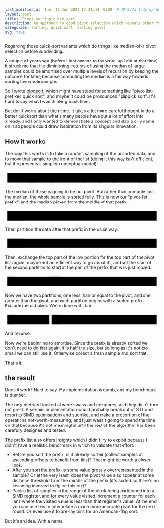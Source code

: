 ```yaml
---
last_modified_at: Tue, 11 Jun 2024 17:41:44 -0700  # 79f5c7a tidy-up-headers-add-descriptions
layout: post
title:  Pivot-sorting quick sort
description: An approach to good pivot selection which reveals other fast-path cases as it goes.
categories: sorting, quick sort, sorting pivot
svg: true
---
```

Regarding those quick-sort variants which do things like median-of-k pivot
selection before subdividing...

A couple of years ago (before I lost access to the write-up I did at that time)
it struck me that the diminishing-returns of using the median of larger samples
could be amortised over multiple levels of recursion by keeping the outcome for
later; because computing the median is a fair way towards sorting the whole
sample.

So I wrote [plpqsort][], which might have stood for something like
"pivot-list-prefixed quick sort", and maybe it could be pronounced "plippick
sort".  It's hard to say what I was thinking back then.

But don't worry about the name.  It takes a lot more careful thought to do a
better quicksort than what's many people have put a lot of effort into already,
and I only wanted to demonstrate a concept and slap a silly name on it so
people could draw inspiration from its singular innovation.

## How it works

The way this works is to take a random sampling of the unsorted data, and to
move that sample to the front of the list (doing it this way isn't efficient,
but it represents a simpler conceptual model).

<svg width="100%" height="60" viewbox="0 0 660 60">
  <defs>
    {% for v in (0..15) %} <path id="value{{v}}" width="10" height="40"  d="M5 {{v | times:-2 | plus: 44}} V50" stroke-width="6" /> {% endfor %}
    <rect id="element" width="10" height="40" y="10" class="block1" />
    <rect id="pivot" width="10" height="40" y="10" class="block0" />
  </defs>
  <rect id="array" width="640" height="40" y="10" x="10" />
  {% assign array="11 1 7 6 7 9 1 1 5 7 0 2 8 2 8 4 4 7 15 0 13 8 11 6 14 12 0 4 4 8 8 3 12 9 0 5 8 5 4 3 2 14 8 15 7 14 15 13 5 14 3 11 11 3 1 0 2 15 0 11 1 14 4 8" | split: " " %}
  <use x="100" href="#element" />
  <use x="120" href="#element" />
  <use x="200" href="#element" />
  <use x="330" href="#element" />
  <use x="400" href="#element" />
  <use x="460" href="#element" />
  <use x="570" href="#element" />
  {% for e in array %}<use x="{{ forloop.index0 | times:10 | plus: 10 }}" href="#value{{e}}" />{% endfor %}
  </g>
</svg>

The median of these is going to be our pivot.  But rather than compute just the
median, the whole sample is sorted fully.  This is now our "pivot-list prefix",
and the median picked from the middle of that prefix.

<svg width="100%" height="60" viewbox="0 0 660 60">
  <use href="#array" />
  {% assign array="0 2 2 3 7 12 14 1 5 11 0 1 8 2 8 4 4 7 15 7 13 8 11 6 14 12 0 4 4 8 8 3 6 9 0 5 8 5 4 7 2 14 8 15 7 9 15 13 5 14 3 11 11 3 1 0 1 15 0 11 1 14 4 8" | split: " " %}
  <use x="10" href="#element" /> <use x="10" href="#value0" />
  <use x="20" href="#element" /> <use x="20" href="#value2" />
  <use x="30" href="#element" /> <use x="30" href="#value2" />
  <use x="40" href="#pivot"   /> <use x="40" href="#value3" />
  <use x="50" href="#element" /> <use x="50" href="#value7" />
  <use x="60" href="#element" /> <use x="60" href="#value12" />
  <use x="70" href="#element" /> <use x="70" href="#value14" />
  {% for e in array %}<use x="{{ forloop.index0 | times:10 | plus: 10 }}" href="#value{{e}}" />{% endfor %}
  <use href="#unsorted" />
</svg>

Then partition the data after that prefix in the usual way.

<svg width="100%" height="60" viewbox="0 0 660 60">
  <use href="#array" />
  <use x="10" href="#element" /> <use x="10" href="#value0" />
  <use x="20" href="#element" /> <use x="20" href="#value2" />
  <use x="30" href="#element" /> <use x="30" href="#value2" />
  <use x="40" href="#pivot"   /> <use x="40" href="#value3" />
  <use x="50" href="#element" /> <use x="50" href="#value7" />
  <use x="60" href="#element" /> <use x="60" href="#value12" />
  <use x="70" href="#element" /> <use x="70" href="#value14" />

  <g id="unsorted_lo">
  <use x="80" href="#value1" />
  <use x="90" href="#value0" />
  <use x="100" href="#value1" />
  <use x="110" href="#value2" />
  <use x="120" href="#value0" />
  <use x="130" href="#value3" />
  <use x="140" href="#value0" />
  <use x="150" href="#value2" />
  <use x="160" href="#value3" />
  <use x="170" href="#value3" />
  <use x="180" href="#value1" />
  </g>
  <use x="190" href="#value0" />
  <use x="200" href="#value1" />
  <use x="210" href="#value0" />
  <use x="220" href="#value1" />
  <path d="M230 2 V58" />
  <g id="unsorted_hi">
  <use x="230" href="#value5" />
  <use x="240" href="#value11" />
  <use x="250" href="#value8" />
  <use x="260" href="#value8" />
  <use x="270" href="#value4" />
  <use x="280" href="#value4" />
  <use x="290" href="#value7" />
  <use x="300" href="#value15" />
  <use x="310" href="#value7" />
  <use x="320" href="#value13" />
  <use x="330" href="#value8" />
  <use x="340" href="#value11" />
  <use x="350" href="#value6" />
  <use x="360" href="#value14" />
  <use x="370" href="#value12" />
  <use x="380" href="#value4" />
  <use x="390" href="#value4" />
  <use x="400" href="#value8" />
  <use x="410" href="#value8" />
  <use x="420" href="#value6" />
  <use x="430" href="#value9" />
  <use x="440" href="#value5" />
  <use x="450" href="#value8" />
  <use x="460" href="#value5" />
  <use x="470" href="#value4" />
  <use x="480" href="#value7" />
  <use x="490" href="#value14" />
  <use x="500" href="#value8" />
  <use x="510" href="#value15" />
  <use x="520" href="#value7" />
  <use x="530" href="#value9" />
  <use x="540" href="#value15" />
  <use x="550" href="#value13" />
  <use x="560" href="#value5" />
  <use x="570" href="#value14" />
  <use x="580" href="#value11" />
  <use x="590" href="#value11" />
  <use x="600" href="#value15" />
  <use x="610" href="#value11" />
  <use x="620" href="#value14" />
  <use x="630" href="#value4" />
  <use x="640" href="#value8" />
  </g>
</svg>

Then, exchange the top part of the low portion for the top part of the pivot
list (again, maybe not an efficient way to go about it), and set the start of
the second partition to start at the part of the prefix that was just moved.

<svg width="100%" height="60" viewbox="0 0 660 60">
  <use href="#array" />
  <use x="10" href="#element" /> <use x="10" href="#value0" />
  <use x="20" href="#element" /> <use x="20" href="#value2" />
  <use x="30" href="#element" /> <use x="30" href="#value2" />
  <use x="40" href="#value0" />
  <use x="50" href="#value1" />
  <use x="60" href="#value0" />
  <use x="70" href="#value1" />

  <use href="#unsorted_lo" />
  <path d="M190 2 V58" />
  <use x="190" href="#pivot"   /> <use x="190" href="#value3" />
  <use x="200" href="#element" /> <use x="200" href="#value7" />
  <use x="210" href="#element" /> <use x="210" href="#value12" />
  <use x="220" href="#element" /> <use x="220" href="#value14" />
  <use href="#unsorted_hi" />
</svg>

Now we have two partitions, one less than or equal to the pivot, and one
greater than the pivot; and each partition begins with a sorted prefix.
Exclude the old pivot.  We're done with that.

<svg width="100%" height="60" viewbox="0 0 660 60">
  <rect x="10" y="10" width="180" height="40" />
  <use x="10" href="#element" /> <use x="10" href="#value0" />
  <use x="20" href="#pivot" /> <use x="20" href="#value2" />
  <use x="30" href="#element" /> <use x="30" href="#value2" />
  <use x="40" href="#value0" />
  <use x="50" href="#value1" />
  <use x="60" href="#value0" />
  <use x="70" href="#value1" />
  <use href="#unsorted_lo" />

  <rect x="200" y="10" width="450" height="40" />
  <use x="200" href="#element" /> <use x="200" href="#value7" />
  <use x="210" href="#pivot" /> <use x="210" href="#value12" />
  <use x="220" href="#element" /> <use x="220" href="#value14" />
  <use href="#unsorted_hi" />
</svg>

And recurse.

Now we're beginning to amortise.  Since the prefix is already sorted we don't
need to do that again.  It is half the size, but so long as it's not _too_
small we can still use it.  Otherwise collect a fresh sample and sort that.

That's it.

## the result

Does it work?  Hard to say.  My implementation is dumb, and my benchmark is
dumber.

The only metrics I looked at were swaps and compares, and they didn't turn out
great.  A serious implementation would probably break out of STL and resort to
SIMD optimisations and suchlike, and make a proportion of the operations
not-worth-measuring; and I just wasn't going to spend the time on that because
it's not meaningful until the rest of the algorithm has been carefully designed
and tested.

The prefix list also offers insights which I didn't try to exploit because I
didn't have a realistic benchmark in which to validate that effort.

* Before you sort the prefix, is it already sorted (collect samples at
  ascending offsets to benefit from this)?  That might be worth a closer look.
* After you sort the prefix, is some value grossly overrepresented in the
  sample?  Or at the very least, does the pivot value also appear at some
  distance threshold from the middle of the prefix (it's sorted so there's no
  scanning involved to figure this out)?
* Pack a list of samples in the range of the block being partitioned into a
  SIMD register, and for every value visited increment a counter for each lane
  where the visited value is less than that register's value.  At the end you
  can use this to interpolate a much more accurate pivot for the next round.
  Or even use it to pre-lay bins for an American-flag sort.

But it's an idea.  With a name.

[plpqsort]: https://github.com/sh1boot/plpqsort
